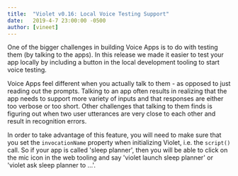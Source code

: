 ```yaml
---
title:  "Violet v0.16: Local Voice Testing Support"
date:   2019-4-7 23:00:00 -0500
author: [vineet]
---
```


One of the bigger challenges in building Voice Apps is to do with testing them (by talking to the apps). In this release we made it easier to test your app locally by including a button in the local development tooling to start voice testing.

Voice Apps feel different when you actually talk to them - as opposed to just reading out the prompts. Talking to an app often results in realizing that the app needs to support more variety of inputs and that responses are either too verbose or too short. Other challenges that talking to them finds is figuring out when two user utterances are very close to each other and result in recognition errors.

In order to take advantage of this feature, you will need to make sure that you set the `invocationName` property when initializing Violet, i.e. the `script()` call. So if your app is called 'sleep planner', then you will be able to click on the mic icon in the web tooling and say 'violet launch sleep planner' or 'violet ask sleep planner to ...'.
